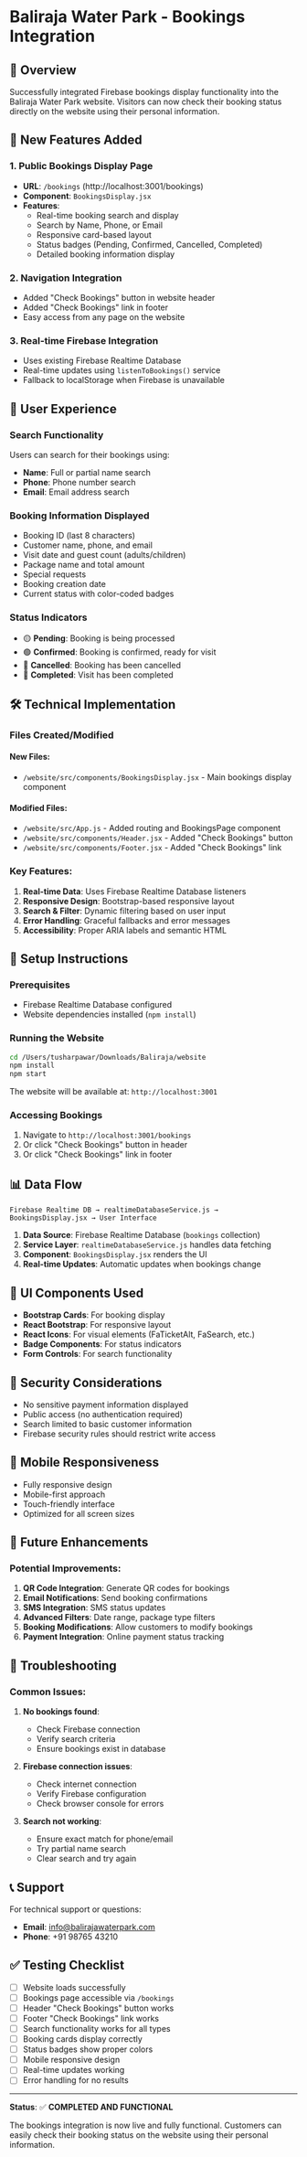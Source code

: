 # Baliraja Water Park - Bookings Integration

## 🎯 Overview

Successfully integrated Firebase bookings display functionality into the Baliraja Water Park website. Visitors can now check their booking status directly on the website using their personal information.

## 🚀 New Features Added

### 1. **Public Bookings Display Page**
- **URL**: `/bookings` (http://localhost:3001/bookings)
- **Component**: `BookingsDisplay.jsx`
- **Features**:
  - Real-time booking search and display
  - Search by Name, Phone, or Email
  - Responsive card-based layout
  - Status badges (Pending, Confirmed, Cancelled, Completed)
  - Detailed booking information display

### 2. **Navigation Integration**
- Added "Check Bookings" button in website header
- Added "Check Bookings" link in footer
- Easy access from any page on the website

### 3. **Real-time Firebase Integration**
- Uses existing Firebase Realtime Database
- Real-time updates using `listenToBookings()` service
- Fallback to localStorage when Firebase is unavailable

## 📱 User Experience

### Search Functionality
Users can search for their bookings using:
- **Name**: Full or partial name search
- **Phone**: Phone number search
- **Email**: Email address search

### Booking Information Displayed
- Booking ID (last 8 characters)
- Customer name, phone, and email
- Visit date and guest count (adults/children)
- Package name and total amount
- Special requests
- Booking creation date
- Current status with color-coded badges

### Status Indicators
- 🟡 **Pending**: Booking is being processed
- 🟢 **Confirmed**: Booking is confirmed, ready for visit
- 🔴 **Cancelled**: Booking has been cancelled
- 🔵 **Completed**: Visit has been completed

## 🛠 Technical Implementation

### Files Created/Modified

#### New Files:
- `/website/src/components/BookingsDisplay.jsx` - Main bookings display component

#### Modified Files:
- `/website/src/App.js` - Added routing and BookingsPage component
- `/website/src/components/Header.jsx` - Added "Check Bookings" button
- `/website/src/components/Footer.jsx` - Added "Check Bookings" link

### Key Features:
1. **Real-time Data**: Uses Firebase Realtime Database listeners
2. **Responsive Design**: Bootstrap-based responsive layout
3. **Search & Filter**: Dynamic filtering based on user input
4. **Error Handling**: Graceful fallbacks and error messages
5. **Accessibility**: Proper ARIA labels and semantic HTML

## 🔧 Setup Instructions

### Prerequisites
- Firebase Realtime Database configured
- Website dependencies installed (`npm install`)

### Running the Website
```bash
cd /Users/tusharpawar/Downloads/Baliraja/website
npm install
npm start
```

The website will be available at: `http://localhost:3001`

### Accessing Bookings
1. Navigate to `http://localhost:3001/bookings`
2. Or click "Check Bookings" button in header
3. Or click "Check Bookings" link in footer

## 📊 Data Flow

```
Firebase Realtime DB → realtimeDatabaseService.js → BookingsDisplay.jsx → User Interface
```

1. **Data Source**: Firebase Realtime Database (`bookings` collection)
2. **Service Layer**: `realtimeDatabaseService.js` handles data fetching
3. **Component**: `BookingsDisplay.jsx` renders the UI
4. **Real-time Updates**: Automatic updates when bookings change

## 🎨 UI Components Used

- **Bootstrap Cards**: For booking display
- **React Bootstrap**: For responsive layout
- **React Icons**: For visual elements (FaTicketAlt, FaSearch, etc.)
- **Badge Components**: For status indicators
- **Form Controls**: For search functionality

## 🔐 Security Considerations

- No sensitive payment information displayed
- Public access (no authentication required)
- Search limited to basic customer information
- Firebase security rules should restrict write access

## 📱 Mobile Responsiveness

- Fully responsive design
- Mobile-first approach
- Touch-friendly interface
- Optimized for all screen sizes

## 🚀 Future Enhancements

### Potential Improvements:
1. **QR Code Integration**: Generate QR codes for bookings
2. **Email Notifications**: Send booking confirmations
3. **SMS Integration**: SMS status updates
4. **Advanced Filters**: Date range, package type filters
5. **Booking Modifications**: Allow customers to modify bookings
6. **Payment Integration**: Online payment status tracking

## 🐛 Troubleshooting

### Common Issues:

1. **No bookings found**:
   - Check Firebase connection
   - Verify search criteria
   - Ensure bookings exist in database

2. **Firebase connection issues**:
   - Check internet connection
   - Verify Firebase configuration
   - Check browser console for errors

3. **Search not working**:
   - Ensure exact match for phone/email
   - Try partial name search
   - Clear search and try again

## 📞 Support

For technical support or questions:
- **Email**: info@balirajawaterpark.com
- **Phone**: +91 98765 43210

## ✅ Testing Checklist

- [ ] Website loads successfully
- [ ] Bookings page accessible via `/bookings`
- [ ] Header "Check Bookings" button works
- [ ] Footer "Check Bookings" link works
- [ ] Search functionality works for all types
- [ ] Booking cards display correctly
- [ ] Status badges show proper colors
- [ ] Mobile responsive design
- [ ] Real-time updates working
- [ ] Error handling for no results

---

**Status**: ✅ **COMPLETED AND FUNCTIONAL**

The bookings integration is now live and fully functional. Customers can easily check their booking status on the website using their personal information.
